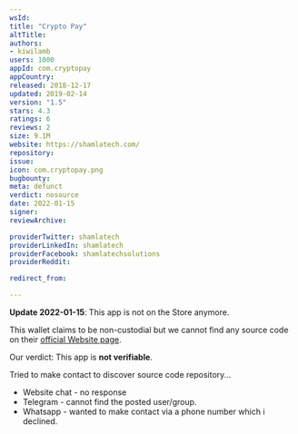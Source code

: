 ```yaml
---
wsId: 
title: "Crypto Pay"
altTitle: 
authors:
- kiwilamb
users: 1000
appId: com.cryptopay
appCountry: 
released: 2018-12-17
updated: 2019-02-14
version: "1.5"
stars: 4.3
ratings: 6
reviews: 2
size: 9.1M
website: https://shamlatech.com/
repository: 
issue: 
icon: com.cryptopay.png
bugbounty: 
meta: defunct
verdict: nosource
date: 2022-01-15
signer: 
reviewArchive:

providerTwitter: shamlatech
providerLinkedIn: shamlatech
providerFacebook: shamlatechsolutions
providerReddit: 

redirect_from:

---
```


**Update 2022-01-15**: This app is not on the Store anymore.

This wallet claims to be non-custodial but we cannot find any source code on their [official Website page](https://shamlatech.com/).

Our verdict: This app is **not verifiable**.

Tried to make contact to discover source code repository...
- Website chat - no response
- Telegram - cannot find the posted user/group.
- Whatsapp - wanted to make contact via a phone number which i declined. 

